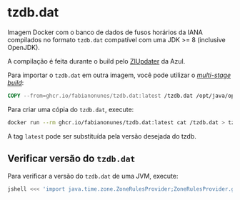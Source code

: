 # tzdb.dat

Imagem Docker com o banco de dados de fusos horários da IANA compilados no formato `tzdb.dat`
compatível com uma JDK >= 8 (inclusive OpenJDK).

A compilação é feita durante o build pelo [ZIUpdater](https://www.azul.com/products/open-source-tools/ziupdater-time-zone-tool/) da Azul.

Para importar o `tzdb.dat` em outra imagem, você pode utilizar o
[_multi-stage build_](https://docs.docker.com/develop/develop-images/multistage-build/):

```Dockerfile
COPY --from=ghcr.io/fabianonunes/tzdb.dat:latest /tzdb.dat /opt/java/openjdk/lib/tzdb.dat
```

Para criar uma cópia do `tzdb.dat`, execute:

```bash
docker run --rm ghcr.io/fabianonunes/tzdb.dat:latest cat /tzdb.dat > tzdb.dat
```

A tag `latest` pode ser substituída pela versão desejada do tzdb.

## Verificar versão do `tzdb.dat`

Para verificar a versão do `tzdb.dat` de uma JVM, execute:

```bash
jshell <<< 'import java.time.zone.ZoneRulesProvider;ZoneRulesProvider.getVersions("GMT").firstEntry().getKey();'
```
